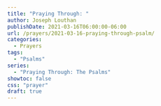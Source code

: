 ```yaml
---
title: "Praying Through: "
author: Joseph Louthan
publishDate: 2021-03-16T06:00:00-06:00
url: /prayers/2021-03-16-praying-through-psalm/
categories:
  - Prayers
tags:
  - "Psalms"
series:
  - "Praying Through: The Psalms"
showtoc: false
css: "prayer"
draft: true
---
```

<div style="font-variant: small-caps;">

</div>

```text

```
